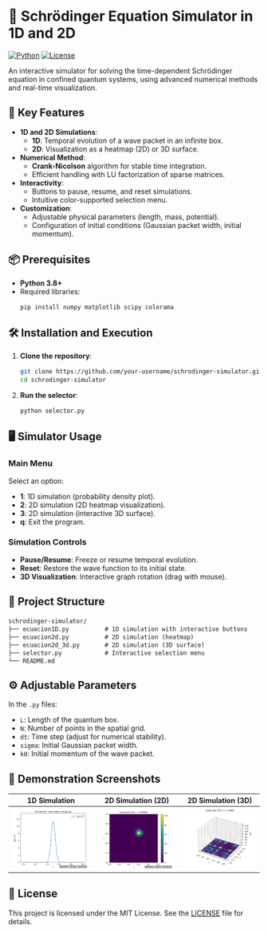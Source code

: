 # 🚀 Schrödinger Equation Simulator in 1D and 2D

[![Python](https://img.shields.io/badge/Python-3.8%2B-blue?logo=python)](https://www.python.org/)
[![License](https://img.shields.io/badge/License-MIT-green)](LICENSE)

An interactive simulator for solving the time-dependent Schrödinger equation in confined quantum systems, using advanced numerical methods and real-time visualization.

## 🌟 Key Features

- **1D and 2D Simulations**:
  - **1D**: Temporal evolution of a wave packet in an infinite box.
  - **2D**: Visualization as a heatmap (2D) or 3D surface.
- **Numerical Method**:
  - **Crank-Nicolson** algorithm for stable time integration.
  - Efficient handling with LU factorization of sparse matrices.
- **Interactivity**:
  - Buttons to pause, resume, and reset simulations.
  - Intuitive color-supported selection menu.
- **Customization**:
  - Adjustable physical parameters (length, mass, potential).
  - Configuration of initial conditions (Gaussian packet width, initial momentum).

## 📦 Prerequisites

- **Python 3.8+**
- Required libraries:
  ```bash
  pip install numpy matplotlib scipy colorama
  ```

## 🛠️ Installation and Execution

1. **Clone the repository**:
   ```bash
   git clone https://github.com/your-username/schrodinger-simulator.git
   cd schrodinger-simulator
   ```

2. **Run the selector**:
   ```bash
   python selector.py
   ```

## 🖥️ Simulator Usage

### Main Menu

Select an option:
- **1**: 1D simulation (probability density plot).
- **2**: 2D simulation (2D heatmap visualization).
- **3**: 2D simulation (interactive 3D surface).
- **q**: Exit the program.

### Simulation Controls
- **Pause/Resume**: Freeze or resume temporal evolution.
- **Reset**: Restore the wave function to its initial state.
- **3D Visualization**: Interactive graph rotation (drag with mouse).

## 📂 Project Structure

```
schrodinger-simulator/
├── ecuacion1D.py          # 1D simulation with interactive buttons
├── ecuacion2d.py          # 2D simulation (heatmap)
├── ecuacion2d_3d.py       # 2D simulation (3D surface)
├── selector.py            # Interactive selection menu
└── README.md
```

## ⚙️ Adjustable Parameters

In the `.py` files:
- `L`: Length of the quantum box.
- `N`: Number of points in the spatial grid.
- `dt`: Time step (adjust for numerical stability).
- `sigma`: Initial Gaussian packet width.
- `k0`: Initial momentum of the wave packet.

## 📸 Demonstration Screenshots

| 1D Simulation | 2D Simulation (2D) | 2D Simulation (3D) |
|---------------|--------------------|--------------------|
| ![1D](https://github.com/gragi-1/Wave-equation-numerical-simulation/blob/main/1D.png) | ![2D](https://github.com/gragi-1/Wave-equation-numerical-simulation/blob/main/2D.png) | ![3D](https://github.com/gragi-1/Wave-equation-numerical-simulation/blob/main/3D.png) |

## 📄 License

This project is licensed under the MIT License. See the [LICENSE](LICENSE) file for details.
